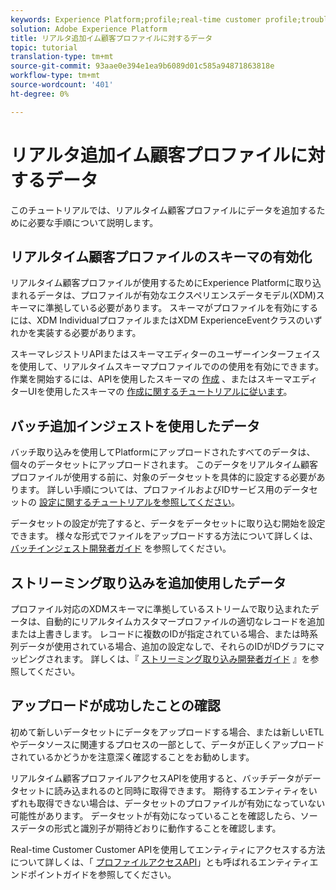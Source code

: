 ```yaml
---
keywords: Experience Platform;profile;real-time customer profile;troubleshooting;API
solution: Adobe Experience Platform
title: リアルタ追加イム顧客プロファイルに対するデータ
topic: tutorial
translation-type: tm+mt
source-git-commit: 93aae0e394e1ea9b6089d01c585a94871863818e
workflow-type: tm+mt
source-wordcount: '401'
ht-degree: 0%

---
```



# リアルタ追加イム顧客プロファイルに対するデータ

このチュートリアルでは、リアルタイム顧客プロファイルにデータを追加するために必要な手順について説明します。

## リアルタイム顧客プロファイルのスキーマの有効化

リアルタイム顧客プロファイルが使用するためにExperience Platformに取り込まれるデータは、プロファイルが有効なエクスペリエンスデータモデル(XDM)スキーマに準拠している必要があります。 スキーマがプロファイルを有効にするには、XDM IndividualプロファイルまたはXDM ExperienceEventクラスのいずれかを実装する必要があります。

スキーマレジストリAPIまたはスキーマエディターのユーザーインターフェイスを使用して、リアルタイムスキーマプロファイルでのの使用を有効にできます。 作業を開始するには、APIを使用したスキーマの [作成](../../xdm/tutorials/create-schema-api.md) 、またはスキーマエディターUIを使用したスキーマの [作成に関するチュートリアルに従います](../../xdm/tutorials/create-schema-ui.md)。

## バッチ追加インジェストを使用したデータ

バッチ取り込みを使用してPlatformにアップロードされたすべてのデータは、個々のデータセットにアップロードされます。 このデータをリアルタイム顧客プロファイルが使用する前に、対象のデータセットを具体的に設定する必要があります。 詳しい手順については、プロファイルおよびIDサービス用のデータセットの [設定に関するチュートリアルを参照してください](dataset-configuration.md)。

データセットの設定が完了すると、データをデータセットに取り込む開始を設定できます。 様々な形式でファイルをアップロードする方法について詳しくは、 [バッチインジェスト開発者ガイド](../../ingestion/batch-ingestion/api-overview.md) を参照してください。

## ストリーミング取り込みを追加使用したデータ

プロファイル対応のXDMスキーマに準拠しているストリームで取り込まれたデータは、自動的にリアルタイムカスタマープロファイルの適切なレコードを追加または上書きします。 レコードに複数のIDが指定されている場合、または時系列データが使用されている場合、追加の設定なしで、それらのIDがIDグラフにマッピングされます。 詳しくは、『 [ストリーミング取り込み開発者ガイド](../../ingestion/tutorials/streaming-record-data.md) 』を参照してください。

## アップロードが成功したことの確認

初めて新しいデータセットにデータをアップロードする場合、または新しいETLやデータソースに関連するプロセスの一部として、データが正しくアップロードされているかどうかを注意深く確認することをお勧めします。

リアルタイム顧客プロファイルアクセスAPIを使用すると、バッチデータがデータセットに読み込まれるのと同時に取得できます。 期待するエンティティをいずれも取得できない場合は、データセットのプロファイルが有効になっていない可能性があります。 データセットが有効になっていることを確認したら、ソースデータの形式と識別子が期待どおりに動作することを確認します。

Real-time Customer Customer APIを使用してエンティティにアクセスする方法について詳しくは、「 [プロファイルアクセスAPI](../api/entities.md)」とも呼ばれるエンティティエンドポイントガイドを参照してください。
